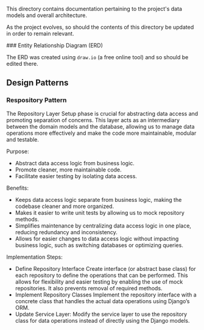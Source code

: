 This directory contains documentation pertaining to the project's data models and overall architecture.

As the project evolves, so should the contents of this directory be updated in order to remain relevant.


### Entity Relationship Diagram (ERD)

The ERD was created using `draw.io` (a free online tool) and so should be edited there.

## Design Patterns
### Respository Pattern
The Repository Layer Setup phase is crucial for abstracting data access and promoting separation of concerns. This layer acts as an intermediary between the domain models and the database, allowing us to manage data operations more effectively and make the code more maintainable, modular and testable.

Purpose:
- Abstract data access logic from business logic.
- Promote cleaner, more maintainable code.
- Facilitate easier testing by isolating data access.

Benefits:
- Keeps data access logic separate from business logic, making the codebase cleaner and more organized.
- Makes it easier to write unit tests by allowing us to mock repository methods.
- Simplifies maintenance by centralizing data access logic in one place, reducing redundancy and inconsistency.
- Allows for easier changes to data access logic without impacting business logic, such as switching databases or optimizing queries.

Implementation Steps:
- Define Repository Interface
Create interface (or abstract base class) for each repository to define the operations that can be performed. This allows for flexibility and easier testing by enabling the use of mock repositories. It also prevents removal of required methods.
- Implement Repository Classes
Implement the repository interface with a concrete class that handles the actual data operations using Django’s ORM.
- Update Service Layer:
Modify the service layer to use the repository class for data operations instead of directly using the Django models.

